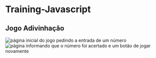 # Training-Javascript

## Jogo Adivinhação 

<img align ="center" alt="página inicial do jogo pedindo a entrada de um número" src="https://user-images.githubusercontent.com/63527881/217826364-205276dc-9c69-424b-93c6-576653073aa3.PNG" />   

<img align ="center" alt="página informando que o número foi acertado e um botão de jogar novamente" src="https://user-images.githubusercontent.com/63527881/217826879-34d29d44-a182-4230-806e-b04f341267d2.PNG" />  
